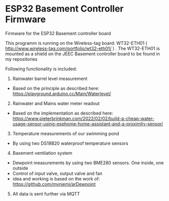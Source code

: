 # ESP32 Basement Controller Firmware
Firmware for the ESP32 Basement controller board

This programm is running on the Wireless-tag board: WT32-ETH01 ( http://www.wireless-tag.com/portfolio/wt32-eth01/ ) . The WT32-ETH01 is mounted as a shield on the JEEC Basement controller board to be found in my repositories

Following functionality is included:
1) Rainwater barrel level measurement 
  - Based on the principle as described here: https://playground.arduino.cc/Main/Waterlevel/
2) Rainwater and Mains water meter readout
  - Based on the implementation as described here: https://www.pieterbrinkman.com/2022/02/02/build-a-cheap-water-usage-sensor-using-esphome-home-assistant-and-a-proximity-sensor/
3) Temperature measurements of our swimming pond
  - By using two DS18B20 waterproof temperature sensors
4) Basement ventilation system 
  - Dewpoint measurements by using two BME280 sensors. One inside, one outside
  - Control of input valve, output valve and fan
  - idea and working is based on the work of: https://github.com/mvniemi/arDewpoint
5) All data is sent further via MQTT 
  
